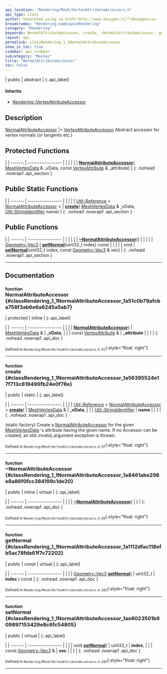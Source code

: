 ```yaml
---
api_location: "Rendering/Mesh/VertexAttributeAccessors.h"
api_type: class
author: Generated using <a href="http://www.doxygen.nl/">Doxygen</a>
breadcrumbs: "Rendering:namespaceRendering"
category: "Rendering"
keywords: NormalAttributeAccessor, create, ~NormalAttributeAccessor, getNormal, setNormal
layout: api
permalink: classRendering_1_1NormalAttributeAccessor
show_in_toc: true
sidebar: api_sidebar
subcategory: "Meshes"
title: "NormalAttributeAccessor"
toc: false
---
```


| public | abstract |
{:.api_label}

#### Inherits

* [Rendering::VertexAttributeAccessor](classRendering_1_1VertexAttributeAccessor)


## Description



 [NormalAttributeAccessor](classRendering_1_1NormalAttributeAccessor) |> [VertexAttributeAccessor](classRendering_1_1VertexAttributeAccessor) Abstract accessor for vertex normals (or tangents etc.)



## Protected Functions

|
| ------: | ----------------- |
|  | |
|  | **[NormalAttributeAccessor](#classRendering_1_1NormalAttributeAccessor_1a51c0b79afcba758f3ab6e6a6245a5ab7)**( [MeshVertexData](classRendering_1_1MeshVertexData) & _vData, const [VertexAttribute](classRendering_1_1VertexAttribute) & _attribute) |
{: .nohead .nowrap1 .api_section }


## Public Static Functions

|
| ------: | ----------------- |
|  | |
| [Util::Reference](classUtil_1_1Reference) < [NormalAttributeAccessor](classRendering_1_1NormalAttributeAccessor) > | **[create](#classRendering_1_1NormalAttributeAccessor_1a56395524e17f713c819499fb24e0f78e)**( [MeshVertexData](classRendering_1_1MeshVertexData) & _vData,  [Util::StringIdentifier](classUtil_1_1StringIdentifier)  name) |
{: .nohead .nowrap1 .api_section }


## Public Functions

|
| ------: | ----------------- |
|  | |
|  | **[~NormalAttributeAccessor](#classRendering_1_1NormalAttributeAccessor_1a8461abe298e8a86f0fcc384199c1de20)**() |
|  | |
| [Geometry::Vec3](namespaceGeometry#namespaceGeometry_1ab29e4544da9b15b5bf224cbf5b691313) | **[getNormal](#classRendering_1_1NormalAttributeAccessor_1a1112dfac118efb5ac78fda61f7c72202)**(uint32_t index) const |
|  | |
| void | **[setNormal](#classRendering_1_1NormalAttributeAccessor_1ae8023501b909897153429e8c6fc54805)**(uint32_t index, const [Geometry::Vec3](namespaceGeometry#namespaceGeometry_1ab29e4544da9b15b5bf224cbf5b691313) & vec) |
{: .nohead .nowrap1 .api_section }


-------------------------------------------------------------------

## Documentation

### <small>function</small><br/> NormalAttributeAccessor {#classRendering_1_1NormalAttributeAccessor_1a51c0b79afcba758f3ab6e6a6245a5ab7}

| protected | inline |
{:.api_label}

|
| ------: | ----------------- |
|  |
|  **[NormalAttributeAccessor](#classRendering_1_1NormalAttributeAccessor_1a51c0b79afcba758f3ab6e6a6245a5ab7)**( |  [MeshVertexData](classRendering_1_1MeshVertexData) & | **_vData**, |
| | const [VertexAttribute](classRendering_1_1VertexAttribute) & | **_attribute** |
|   ) |
{: .nohead .nowrap1 .api_doc }





<sub>Defined in `Rendering/Mesh/VertexAttributeAccessors.h:91`</sub>{:style="float: right"}

-------------------------------------------------------------------

### <small>function</small><br/> create {#classRendering_1_1NormalAttributeAccessor_1a56395524e17f713c819499fb24e0f78e}

| public | static |
{:.api_label}

|
| ------: | ----------------- |
|  |
| [Util::Reference](classUtil_1_1Reference) < [NormalAttributeAccessor](classRendering_1_1NormalAttributeAccessor) > **[create](#classRendering_1_1NormalAttributeAccessor_1a56395524e17f713c819499fb24e0f78e)**( |  [MeshVertexData](classRendering_1_1MeshVertexData) & | **_vData**, |
| |  [Util::StringIdentifier](classUtil_1_1StringIdentifier)  | **name** |
|   ) |
{: .nohead .nowrap1 .api_doc }



(static factory) Create a [NormalAttributeAccessor](classRendering_1_1NormalAttributeAccessor) for the given [MeshVertexData](classRendering_1_1MeshVertexData) 's attribute having the given name. If no Accessor can be created, an std::invalid_argument exception is thrown.



<sub>Defined in `Rendering/Mesh/VertexAttributeAccessors.h:97`</sub>{:style="float: right"}

-------------------------------------------------------------------

### <small>function</small><br/> ~NormalAttributeAccessor {#classRendering_1_1NormalAttributeAccessor_1a8461abe298e8a86f0fcc384199c1de20}

| public | inline | virtual |
{:.api_label}

|
| ------: | ----------------- |
|  |
|  **[~NormalAttributeAccessor](#classRendering_1_1NormalAttributeAccessor_1a8461abe298e8a86f0fcc384199c1de20)**( |  ) |
{: .nohead .nowrap1 .api_doc }





<sub>Defined in `Rendering/Mesh/VertexAttributeAccessors.h:99`</sub>{:style="float: right"}

-------------------------------------------------------------------

### <small>function</small><br/> getNormal {#classRendering_1_1NormalAttributeAccessor_1a1112dfac118efb5ac78fda61f7c72202}

| public | const | virtual |
{:.api_label}

|
| ------: | ----------------- |
|  |
| [Geometry::Vec3](namespaceGeometry#namespaceGeometry_1ab29e4544da9b15b5bf224cbf5b691313) **[getNormal](#classRendering_1_1NormalAttributeAccessor_1a1112dfac118efb5ac78fda61f7c72202)**( | uint32_t | **index** ) const |
{: .nohead .nowrap1 .api_doc }





<sub>Defined in `Rendering/Mesh/VertexAttributeAccessors.h:101`</sub>{:style="float: right"}

-------------------------------------------------------------------

### <small>function</small><br/> setNormal {#classRendering_1_1NormalAttributeAccessor_1ae8023501b909897153429e8c6fc54805}

| public | virtual |
{:.api_label}

|
| ------: | ----------------- |
|  |
| void **[setNormal](#classRendering_1_1NormalAttributeAccessor_1ae8023501b909897153429e8c6fc54805)**( | uint32_t | **index**, |
| | const [Geometry::Vec3](namespaceGeometry#namespaceGeometry_1ab29e4544da9b15b5bf224cbf5b691313) & | **vec** |
|   ) |
{: .nohead .nowrap1 .api_doc }





<sub>Defined in `Rendering/Mesh/VertexAttributeAccessors.h:102`</sub>{:style="float: right"}

-------------------------------------------------------------------

